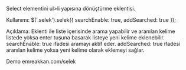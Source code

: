 Select elementini ul>li yapısına dönüştürme eklentisi.

Kullanımı:
$('.selek').selek({
  searchEnable: true,
  addSearched: true
});

Açıklama:
Eklenti ile liste içerisinde arama yapabilir ve aranılan kelime listede yoksa enter tuşuna basarak listeye yeni kelime eklenebilir.
searchEnable: true ifadesi aramayı aktif eder.
addSearched: true ifadesi aranılan kelime yoksa yeni kelime olarak eklemeyi sağlar.

Demo emreakkan.com/selek
